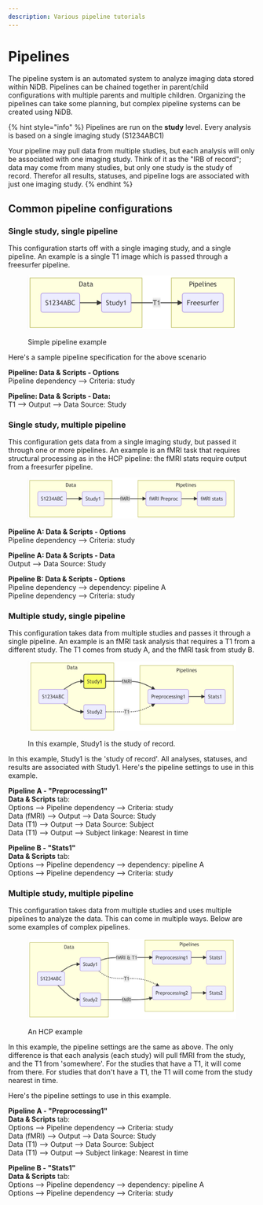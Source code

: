 ```yaml
---
description: Various pipeline tutorials
---
```


# Pipelines

The pipeline system is an automated system to analyze imaging data stored within NiDB. Pipelines can be chained together in parent/child configurations with multiple parents and multiple children. Organizing the pipelines can take some planning, but complex pipeline systems can be created using NiDB.

{% hint style="info" %}
Pipelines are run on the **study** level. Every analysis is based on a single imaging study (S1234ABC1)

Your pipeline may pull data from multiple studies, but each analysis will only be associated with one imaging study. Think of it as the "IRB of record"; data may come from many studies, but only one study is the study of record. Therefor all results, statuses, and pipeline logs are associated with just one imaging study.
{% endhint %}

## Common pipeline configurations

### Single study, single pipeline

This configuration starts off with a single imaging study, and a single pipeline. An example is a single T1 image which is passed through a freesurfer pipeline.

<figure><img src="../.gitbook/assets/image (12) (1).png" alt=""><figcaption><p>Simple pipeline example</p></figcaption></figure>

Here's a sample pipeline specification for the above scenario

**Pipeline: Data & Scripts - Options**\
Pipeline dependency --> Criteria: study

**Pipeline: Data & Scripts - Data:**\
T1 --> Output --> Data Source: Study

### Single study, multiple pipeline

This configuration gets data from a single imaging study, but passed it through one or more pipelines. An example is an fMRI task that requires structural processing as in the HCP pipeline: the fMRI stats require output from a freesurfer pipeline.

<figure><img src="../.gitbook/assets/image (13).png" alt=""><figcaption></figcaption></figure>

**Pipeline A: Data & Scripts - Options**\
Pipeline dependency --> Criteria: study

**Pipeline A: Data & Scripts - Data**\
Output --> Data Source: Study

**Pipeline B: Data & Scripts - Options**\
Pipeline dependency --> dependency: pipeline A\
Pipeline dependency --> Criteria: study

### Multiple study, single pipeline

This configuration takes data from multiple studies and passes it through a single pipeline. An example is an fMRI task analysis that requires a T1 from a different study. The T1 comes from study A, and the fMRI task from study B.

<figure><img src="../.gitbook/assets/image (11) (1).png" alt=""><figcaption><p>In this example, Study1 is the study of record.</p></figcaption></figure>

In this example, Study1 is the 'study of record'. All analyses, statuses, and results are associated with Study1. Here's the pipeline settings to use in this example.

**Pipeline A - "Preprocessing1"**\
**Data & Scripts** tab:\
Options --> Pipeline dependency --> Criteria: study\
Data (fMRI) --> Output --> Data Source: Study\
Data (T1) --> Output --> Data Source: Subject\
Data (T1) --> Output --> Subject linkage: Nearest in time

**Pipeline B - "Stats1"**\
**Data & Scripts** tab:\
Options --> Pipeline dependency --> dependency: pipeline A\
Options --> Pipeline dependency --> Criteria: study

### Multiple study, multiple pipeline

This configuration takes data from multiple studies and uses multiple pipelines to analyze the data. This can come in multiple ways. Below are some examples of complex pipelines.

<figure><img src="../.gitbook/assets/image (6) (3).png" alt=""><figcaption><p>An HCP example</p></figcaption></figure>

In this example, the pipeline settings are the same as above. The only difference is that each analysis (each study) will pull fMRI from the study, and the T1 from 'somewhere'. For the studies that have a T1, it will come from there. For studies that don't have a T1, the T1 will come from the study nearest in time.

Here's the pipeline settings to use in this example.

**Pipeline A - "Preprocessing1"**\
**Data & Scripts** tab:\
Options --> Pipeline dependency --> Criteria: study\
Data (fMRI) --> Output --> Data Source: Study\
Data (T1) --> Output --> Data Source: Subject\
Data (T1) --> Output --> Subject linkage: Nearest in time

**Pipeline B - "Stats1"**\
**Data & Scripts** tab:\
Options --> Pipeline dependency --> dependency: pipeline A\
Options --> Pipeline dependency --> Criteria: study
